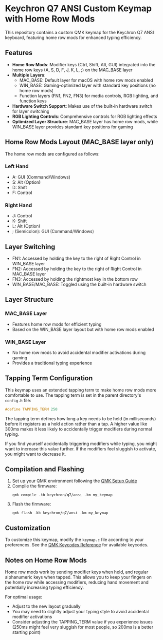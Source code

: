 # Keychron Q7 ANSI Custom Keymap with Home Row Mods

This repository contains a custom QMK keymap for the Keychron Q7 ANSI keyboard, featuring home row mods for enhanced typing efficiency.

## Features

- **Home Row Mods**: Modifier keys (Ctrl, Shift, Alt, GUI) integrated into the home row keys (A, S, D, F, J, K, L, ;) on the MAC_BASE layer
- **Multiple Layers**:
  - MAC_BASE: Default layer for macOS with home row mods enabled
  - WIN_BASE: Gaming-optimized layer with standard key positions (no home row mods)
  - Function layers (FN1, FN2, FN3) for media controls, RGB lighting, and function keys
- **Hardware Switch Support**: Makes use of the built-in hardware switch for layer switching
- **RGB Lighting Controls**: Comprehensive controls for RGB lighting effects
- **Optimized Layer Structure**: MAC_BASE layer has home row mods, while WIN_BASE layer provides standard key positions for gaming

## Home Row Mods Layout (MAC_BASE layer only)

The home row mods are configured as follows:

### Left Hand
- A: GUI (Command/Windows)
- S: Alt (Option)
- D: Shift
- F: Control

### Right Hand
- J: Control
- K: Shift
- L: Alt (Option)
- ; (Semicolon): GUI (Command/Windows)

## Layer Switching

- FN1: Accessed by holding the key to the right of Right Control in WIN_BASE layer
- FN2: Accessed by holding the key to the right of Right Control in MAC_BASE layer
- FN3: Accessed by holding the rightmost key in the bottom row
- WIN_BASE/MAC_BASE: Toggled using the built-in hardware switch

## Layer Structure

### MAC_BASE Layer
- Features home row mods for efficient typing
- Based on the WIN_BASE layer layout but with home row mods enabled

### WIN_BASE Layer
- No home row mods to avoid accidental modifier activations during gaming
- Provides a traditional typing experience

## Tapping Term Configuration

This keymap uses an extended tapping term to make home row mods more comfortable to use. The tapping term is set in the parent directory's `config.h` file:

```c
#define TAPPING_TERM 250
```

The tapping term defines how long a key needs to be held (in milliseconds) before it registers as a hold action rather than a tap. A higher value like 300ms makes it less likely to accidentally trigger modifiers during normal typing.

If you find yourself accidentally triggering modifiers while typing, you might want to increase this value further. If the modifiers feel sluggish to activate, you might want to decrease it.

## Compilation and Flashing

1. Set up your QMK environment following the [QMK Setup Guide](https://docs.qmk.fm/#/newbs_getting_started)
2. Compile the firmware:
   ```
   qmk compile -kb keychron/q7/ansi -km my_keymap
   ```
3. Flash the firmware:
   ```
   qmk flash -kb keychron/q7/ansi -km my_keymap
   ```

## Customization

To customize this keymap, modify the `keymap.c` file according to your preferences. See the [QMK Keycodes Reference](https://docs.qmk.fm/#/keycodes) for available keycodes.

## Notes on Home Row Mods

Home row mods work by sending modifier keys when held, and regular alphanumeric keys when tapped. This allows you to keep your fingers on the home row while accessing modifiers, reducing hand movement and potentially increasing typing efficiency.

For optimal usage:
- Adjust to the new layout gradually
- You may need to slightly adjust your typing style to avoid accidental modifier activations
- Consider adjusting the TAPPING_TERM value if you experience issues (250ms might feel very sluggish for most people, so 200ms is a better starting point)
